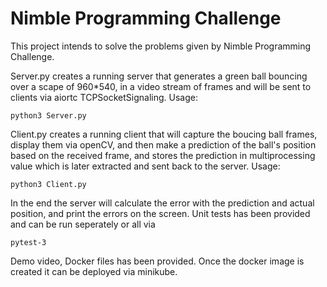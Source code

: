 # Nimble Programming Challenge

This project intends to solve the problems given by Nimble Programming Challenge.

Server.py creates a running server that generates a green ball bouncing over a scape of 960*540, in a video stream of frames and will be sent to clients via aiortc TCPSocketSignaling.
Usage:

    python3 Server.py

Client.py creates a running client that will capture the boucing ball frames, display them via openCV, and then make a prediction of the ball's position based on the received frame, and stores the prediction in multiprocessing value which is later extracted and sent back to the server.
Usage:

    python3 Client.py

In the end the server will calculate the error with the prediction and actual position, and print the errors on the screen.
Unit tests has been provided and can be run seperately or all via

    pytest-3

Demo video, Docker files has been provided.
Once the docker image is created it can be deployed via minikube.